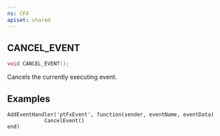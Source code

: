 ```yaml
---
ns: CFX
apiset: shared
---
```

## CANCEL_EVENT

```c
void CANCEL_EVENT();
```

Cancels the currently executing event.

## Examples
```
AddEventHandler('ptFxEvent', function(sender, eventName, eventData)
            CancelEvent()
end)
